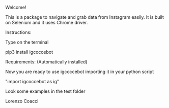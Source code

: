 Welcome!

This is a package to navigate and grab data from Instagram easily.
It is built on Selenium and it uses Chrome driver.

Instructions:

Type on the terminal

pip3 install igcoccebot

Requirements: (Automatically installed)

Now you are ready to use igcoccebot importing it in your python script

"import igcoccebot as ig"

Look some examples in the test folder

Lorenzo Coacci